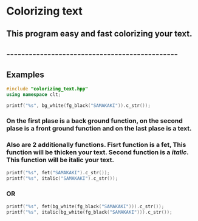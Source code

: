 # Colorizing text
## This program easy and fast colorizing your text.
## ----------------------------------------------
## Examples
```c++
#include "colorizing_text.hpp"
using namespace clt;

printf("%s", bg_white(fg_black("SAMAKAKI")).c_str());
```
### On the first plase is a back ground function, on the second plase is a front ground function and on the last plase is a text.
### Also are 2 additionally functions. Fisrt function is a **fet**, This function will be thicken your text. Second function is a *italic*. This function will be italic your text.
```c++
printf("%s", fet("SAMAKAKI").c_str());
printf("%s", italic("SAMAKAKI").c_str());
```
### OR
```c++
printf("%s", fet(bg_white(fg_black("SAMAKAKI"))).c_str());
printf("%s", italic(bg_white(fg_black("SAMAKAKI"))).c_str());
```
